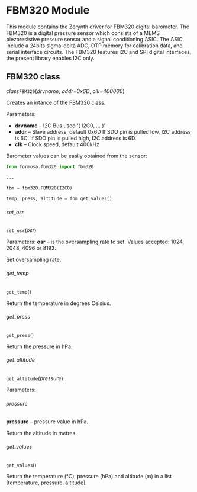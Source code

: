 # FBM320 Module

This module contains the Zerynth driver for FBM320 digital barometer. The FBM320 is a digital pressure sensor which consists of a MEMS piezoresistive pressure sensor and a signal conditioning ASIC. The ASIC include a 24bits sigma-delta ADC, OTP memory for calibration data, and serial interface circuits. The FBM320 features I2C and SPI digital interfaces, the present library enables I2C only.

## FBM320 class

_class_`FBM320`(_drvname_,  _addr=0x6D_,  _clk=400000_)

Creates an intance of the FBM320 class.

Parameters:
- **drvname**  – I2C Bus used ‘( I2C0, ... )’
- **addr**  – Slave address, default 0x6D If SDO pin is pulled low, I2C address is 6C. If SDO pin is pulled high, I2C address is 6D.
- **clk**  – Clock speed, default 400kHz

Barometer values can be easily obtained from the sensor:
```python
from formosa.fbm320 import fbm320

...

fbm = fbm320.FBM320(I2C0)

temp, press, altitude = fbm.get_values()
```

###### set_osr
`set_osr`(_osr_)

Parameters:
**osr**  – is the oversampling rate to set. Values accepted: 1024, 2048, 4096 or 8192.

Set oversampling rate.
###### get_temp
`get_temp`()

Return the temperature in degrees Celsius.
###### get_press
`get_press`()

Return the pressure in hPa.
###### get_altitude
`get_altitude`(_pressure_)

Parameters:
###### pressure 
**pressure**  – pressure value in hPa.

Return the altitude in metres.
###### get_values
`get_values`()

Return the temperature (°C), pressure (hPa) and altitude (m) in a list [temperature, pressure, altitude].
<!--stackedit_data:
eyJoaXN0b3J5IjpbLTEwNDQxMDMzOTVdfQ==
-->
